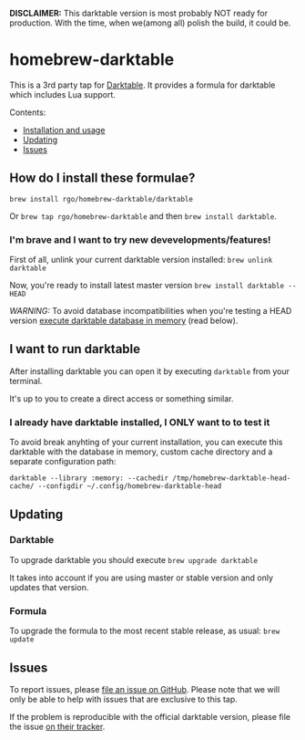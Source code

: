**DISCLAIMER:** This darktable version is most probably NOT ready for production. With the time, when we(among all) polish the build, it could be.

# homebrew-darktable

This is a 3rd party tap for [Darktable](http://darktable.org/). It provides a formula for darktable which includes Lua support.

Contents:

* [Installation and usage](#how-do-i-install-these-formulae)
* [Updating](#updating)
* [Issues](#issues)


## How do I install these formulae?

`brew install rgo/homebrew-darktable/darktable`

Or `brew tap rgo/homebrew-darktable` and then `brew install darktable`.


### I'm brave and I want to try new devevelopments/features!

First of all, unlink your current darktable version installed: `brew unlink darktable`

Now, you're ready to install latest master version `brew install darktable --HEAD`

*WARNING:* To avoid database incompatibilities when you're testing a HEAD version [execute darktable database in memory](#i-already-have-it-installed-but-i-want-to-to-test-it) (read below).


## I want to run darktable

After installing darktable you can open it by executing `darktable` from your terminal.

It's up to you to create a direct access or something similar.


### I already have darktable installed, I ONLY want to to test it

To avoid break anyhting of your current installation, you can execute this darktable with the database in memory, custom cache directory and a separate configuration path:

```
darktable --library :memory: --cachedir /tmp/homebrew-darktable-head-cache/ --configdir ~/.config/homebrew-darktable-head
```


## Updating

### Darktable

To upgrade darktable you should execute `brew upgrade darktable`

It takes into account if you are using master or stable version and only updates that version.


### Formula

To upgrade the formula to the most recent stable release, as usual: `brew update`


## Issues

To report issues, please [file an issue on GitHub](https://github.com/rgo/homebrew-darktable/issues).
Please note that we will only be able to help with issues that are exclusive to this tap.

If the problem is reproducible with the official darktable version, please file the issue [on their tracker](https://github.com/darktable-org/darktable/issues).
